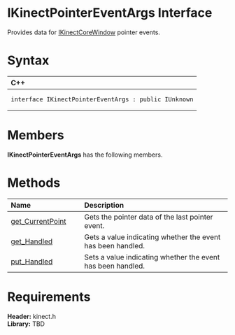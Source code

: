 IKinectPointerEventArgs Interface  
=================================  

Provides data for [IKinectCoreWindow](IKinectCoreWindow_Interface.md) pointer events. <span id="syntaxSection"></span>

Syntax  
======  

<table>
<colgroup>
<col width="100%" />
</colgroup>
<thead>
<tr class="header">
<th align="left">C++</th>
</tr>
</thead>
<tbody>
<tr class="odd">
<td align="left"><pre><code>interface IKinectPointerEventArgs : public IUnknown</code></pre></td>
</tr>
</tbody>
</table>

<span id="classMembersSection"></span>

Members  
=======  

**IKinectPointerEventArgs** has the following members.  

<span id="publicmethodsSection"></span>

Methods  
=======  

<table>
<colgroup>
<col width="30%" />
<col width="60%" />
</colgroup>
<thead>
<tr class="header">
<th align="left">Name</th>
<th align="left">Description</th>
</tr>
</thead>
<tbody>
<tr class="odd">
<td align="left"><a href="IKinectPointerEventArgs/Methods/get_CurrentPoint_Method.md">get_CurrentPoint</a></td>
<td align="left">Gets the pointer data of the last pointer event.</td>
</tr>
<tr class="even">
<td align="left"><a href="IKinectPointerEventArgs/Methods/get_Handled_Method.md">get_Handled</a></td>
<td align="left">Gets a value indicating whether the event has been handled.</td>
</tr>
<tr class="odd">
<td align="left"><a href="IKinectPointerEventArgs/Methods/put_Handled_Method.md">put_Handled</a></td>
<td align="left">Sets a value indicating whether the event has been handled.</td>
</tr>
</tbody>
</table>

<span id="requirements"></span>

Requirements  
============  

**Header:** kinect.h  
**Library:** TBD  



<!--Please do not edit the data in the comment block below.-->
<!--
TOCTitle : IKinectPointerEventArgs Interface
RLTitle : IKinectPointerEventArgs Interface
KeywordK : IKinectPointerEventArgs interface, about
HelpPriority : 2
TopicType : apiref
KeywordF : IKinectPointerEventArgs
KeywordF : Microsoft.Kinect.kinect.IKinectPointerEventArgs
KeywordA : T:Microsoft.Kinect.kinect.IKinectPointerEventArgs
AssetID : T:Microsoft.Kinect.kinect.IKinectPointerEventArgs
Locale : en-us
CommunityContent : 1
APIType : Managed
APILocation : 
APIName : Microsoft.Kinect.kinect.IKinectPointerEventArgs
TargetOS : Windows
TopicType : kbSyntax
DevLang : C++
DocSet : K4Wv2
ProjType : K4Wv2Proj
Technology : Kinect for Windows
Product : Kinect for Windows SDK v2
productversion : 20
-->
